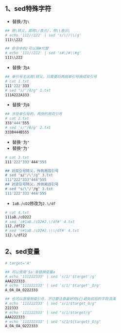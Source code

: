 
## 1、sed特殊字符



- 替换`/`为`\`

```bash
## 用\转义，即用\/表示/，用\\表示\
# echo '111//222' | sed 's/\//\\/g'
111\\222

## 命令中的/可以用#代替
# echo '111//222' | sed 's#\/#\\#g'
111\\222
```

- 替换`'`为`A`
```bash
## 单引号无法用\转义，只需要将两侧单引号换成双引号
# cat 1.txt
111'222'333
# sed "s/'/A/g" 1.txt
111A222A333
```

- 替换`"`为`B`
```bash
## 涉及单引号的，两侧的用双引号
# cat 2.txt
333"444"555
# sed 's/"/B/g' 2.txt
333B444B555
```


- 替换`'`为`"`
- 替换`"`为`'`
```bash
# cat 3.txt
111'222"333'444"555

## 对双引号转义，外侧用双引号
# sed "s/'/\"/g" 3.txt
111"222"333"444"555
## 对双引号转义，外侧用双引号
# sed "s/\"/'/g" 3.txt
111'222'333'444'555
```

- `1aB./cD2`修改为`2.\/df`
```bash
# cat 4.txt
111aB./cD222
# sed 's#1aB./cD2#2.\/df#' 4.txt
112./df22
# sed 's#1aB./cD2#2.\\\/df#' 4.txt
112.\/df22

```

## 2、sed变量
```bash
# target='A'

## 可以使用'$a'来替换变量a
# echo '111222333' | sed 's/1/'$target'/g'
AAA222333
# echo '111222333' | sed 's/1/'$target'_O/g'
A_OA_OA_O222333

## 也可以直接用双引号，不过要注意最好用${}避免前后的字符混淆
# echo '111222333' | sed "s/1/$target_O/g"
222333
# echo '111222333' | sed "s/1/$target/g"
AAA222333
# echo '111222333' | sed "s/1/${target}_O/g"
A_OA_OA_O222333

```
